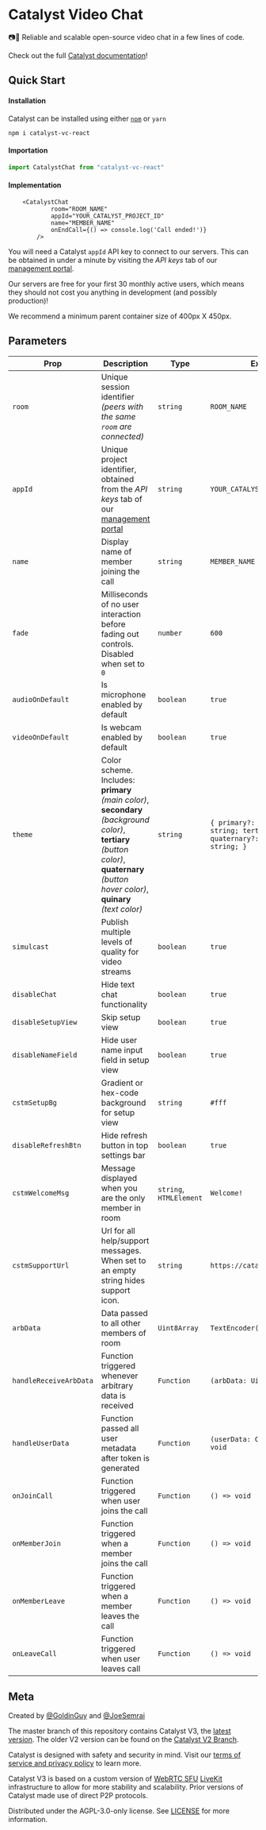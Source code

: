 # Catalyst Video Chat

📷💬 Reliable and scalable open-source video chat in a few lines of code.

Check out the full [Catalyst documentation](https://docs.catalyst.chat/docs-getting-started)!

## Quick Start

#### Installation
Catalyst can be installed using either [`npm`](https://www.npmjs.com/package/catalyst-vc-react) or `yarn`

```
npm i catalyst-vc-react
```

#### Importation

```typescript
import CatalystChat from "catalyst-vc-react"
```
#### Implementation

```tsx
	<CatalystChat
			room="ROOM_NAME"
			appId="YOUR_CATALYST_PROJECT_ID"
			name="MEMBER_NAME"
			onEndCall={() => console.log('Call ended!')}
		/>
```

You will need a Catalyst `appId` API key to connect to our servers. This can be obtained in under a minute by visiting the *API keys* tab of our [management portal](https://manage.catalyst.chat/). 

Our servers are free for your first 30 monthly active users, which means they should not cost you anything in development (and possibly production)!

We recommend a minimum parent container size of 400px X 450px.

## Parameters

| Prop        | Description                                                                                                 |  Type                             | Example Value                             | Required |
| ------------ | ------------------------------------------------------------------------------------------------------------------------------ | -------------------------------------- | -------------------------------------- | -------- |
| `room` | Unique session identifier _(peers with the same `room` are connected)_                                                                    |  `string` | `ROOM_NAME` |  Required      |
| `appId` | Unique project identifier, obtained from the *API keys* tab of our [management portal](https://manage.catalyst.chat/)                                                   |  `string` | `YOUR_CATALYST_PROJECT_ID` |  Required  |
| `name` | Display name of member joining the call |  `string` | `MEMBER_NAME` |  Optional |
| `fade` | Milliseconds of no user interaction before fading out controls. Disabled when set to `0`                   |  `number` | `600` | Optional |
| `audioOnDefault` |Is microphone enabled by default                        |  `boolean` | `true` | Optional |
| `videoOnDefault` | Is webcam enabled by default               |  `boolean` | `true` | Optional |
| `theme` | Color scheme. Includes: **primary** _(main color)_, **secondary** _(background color)_, **tertiary** _(button color)_, **quaternary** _(button hover color)_, **quinary** _(text color)_            |  `string` | `{ primary?: string; secondary?: string; tertiary?: string; quaternary?: string; quinary?: string; }` | `default` | Optional |
| `simulcast` | Publish multiple levels of quality for video streams              |  `boolean` | `true` | Optional |
| `disableChat` | Hide text chat functionality              |  `boolean` | `true` | Optional |
| `disableSetupView` | Skip setup view       |  `boolean` | `true` | Optional |
| `disableNameField` | Hide user name input field in setup view     |  `boolean` | `true` | Optional |
| `cstmSetupBg` | Gradient or hex-code background for setup view      |  `string` | `#fff` | Optional |
| `disableRefreshBtn` | Hide refresh button in top settings bar |  `boolean` | `true` | Optional |
| `cstmWelcomeMsg` | Message displayed when you are the only member in room      |  `string`, `HTMLElement` | `Welcome!` | Optional |
| `cstmSupportUrl` | Url for all help/support messages. When set to an empty string hides support icon.   |  `string` | `https://catalyst.chat/contact.html` | Optional |
| `arbData` | Data passed to all other members of room  |  `Uint8Array` | `TextEncoder().encode('str')` | Optional |
| `handleReceiveArbData` | Function triggered whenever arbitrary data is received    |  `Function` | `(arbData: Uint8Array) => void` | Optional |
| `handleUserData` | Function passed all user metadata after token is generated    |  `Function` | `(userData: CatalystUserData) => void` | Optional |
| `onJoinCall` | Function triggered when user joins the call  |  `Function` | `() => void` | Optional |
| `onMemberJoin` | Function triggered when a member joins the call     |  `Function` | `() => void` | Optional |
| `onMemberLeave` | Function triggered when a member leaves the call       |  `Function` | `() => void` | Optional |
| `onLeaveCall` | Function triggered when user leaves call       |  `Function` | `() => void` | Optional |

## Meta

Created by [@GoldinGuy](https://github.com/GoldinGuy) and [@JoeSemrai](https://github.com/JosephSemrai)

The master branch of this repository contains Catalyst V3, the [latest version](https://www.npmjs.com/package/catalyst-vc-react). The older V2 version can be found on the [Catalyst V2 Branch](https://github.com/Catalyst-Video/catalyst-react/tree/CatalystV2). 

Catalyst is designed with safety and security in mind. Visit our [terms of service and privacy policy](https://catalyst.chat/tos.html) to learn more.

Catalyst V3 is based on a custom version of [WebRTC SFU](https://github.com/pion/ion-sfu) [LiveKit](https://github.com/Catalyst-Video/catalyst-client) infrastructure to allow for more stability and scalability. Prior versions of Catalyst made use of direct P2P protocols.

Distributed under the AGPL-3.0-only license. See [LICENSE](https://github.com/Catalyst-Video/catalyst-react/blob/master/LICENSE) for more information.

<!-- ngrok http 1234 -host-header=”localhost:1234"  -->